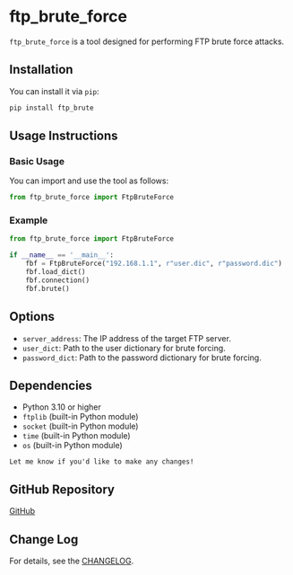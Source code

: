# ftp_brute_force

`ftp_brute_force` is a tool designed for performing FTP brute force attacks.

## Installation

You can install it via `pip`:

```bash
pip install ftp_brute
```

## Usage Instructions

### Basic Usage

You can import and use the tool as follows:

```python
from ftp_brute_force import FtpBruteForce
```

### Example

```python
from ftp_brute_force import FtpBruteForce

if __name__ == '__main__':
    fbf = FtpBruteForce("192.168.1.1", r"user.dic", r"password.dic")
    fbf.load_dict()
    fbf.connection()
    fbf.brute()
```

## Options

- `server_address`: The IP address of the target FTP server.
- `user_dict`: Path to the user dictionary for brute forcing.
- `password_dict`: Path to the password dictionary for brute forcing.

## Dependencies

- Python 3.10 or higher
- `ftplib` (built-in Python module)
- `socket` (built-in Python module)
- `time` (built-in Python module)
- `os` (built-in Python module)
```
Let me know if you'd like to make any changes!
```
## GitHub Repository
[GitHub](https://github.com/jacksonjapy/ftp_brute_force)

## Change Log
For details, see the [CHANGELOG](CHANGELOG.md).